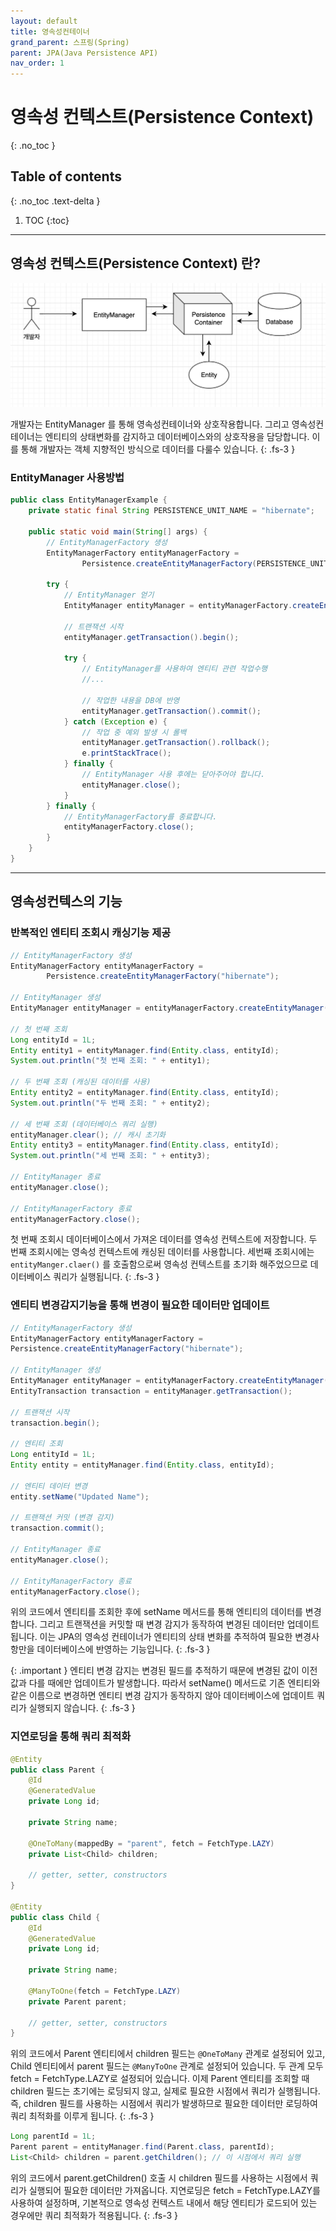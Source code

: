 ```yaml
---
layout: default
title: 영속성컨테이너
grand_parent: 스프링(Spring)
parent: JPA(Java Persistence API)
nav_order: 1
---
```


# 영속성 컨텍스트(Persistence Context)
{: .no_toc }

## Table of contents
{: .no_toc .text-delta }

1. TOC
   {:toc}

---

## 영속성 컨텍스트(Persistence Context) 란?
![jpa-persistenceContainer.png](..%2F..%2Fstatic%2Fjpa-persistenceContainer.png)

개발자는 EntityManager 를 통해 영속성컨테이너와 상호작용합니다.
그리고 영속성컨테이너는 엔티티의 상태변화를 감지하고 데이터베이스와의 상호작용을 담당합니다.
이를 통해 개발자는 객체 지향적인 방식으로 데이터를 다룰수 있습니다.
{: .fs-3 }



### EntityManager 사용방법
```java
public class EntityManagerExample {
    private static final String PERSISTENCE_UNIT_NAME = "hibernate";

    public static void main(String[] args) {
        // EntityManagerFactory 생성
        EntityManagerFactory entityManagerFactory =
                Persistence.createEntityManagerFactory(PERSISTENCE_UNIT_NAME);

        try {
            // EntityManager 얻기
            EntityManager entityManager = entityManagerFactory.createEntityManager();

            // 트랜잭션 시작
            entityManager.getTransaction().begin();

            try {
                // EntityManager를 사용하여 엔티티 관련 작업수행
                //...
               
                // 작업한 내용을 DB에 반영
                entityManager.getTransaction().commit();
            } catch (Exception e) {
                // 작업 중 예외 발생 시 롤백
                entityManager.getTransaction().rollback();
                e.printStackTrace();
            } finally {
                // EntityManager 사용 후에는 닫아주어야 합니다.
                entityManager.close();
            }
        } finally {
            // EntityManagerFactory를 종료합니다.
            entityManagerFactory.close();
        }
    }
}
```

---

## 영속성컨텍스의 기능

### 반복적인 엔티티 조회시 캐싱기능 제공
```java
// EntityManagerFactory 생성
EntityManagerFactory entityManagerFactory = 
        Persistence.createEntityManagerFactory("hibernate");

// EntityManager 생성
EntityManager entityManager = entityManagerFactory.createEntityManager();

// 첫 번째 조회
Long entityId = 1L;
Entity entity1 = entityManager.find(Entity.class, entityId);
System.out.println("첫 번째 조회: " + entity1);

// 두 번째 조회 (캐싱된 데이터를 사용)
Entity entity2 = entityManager.find(Entity.class, entityId);
System.out.println("두 번째 조회: " + entity2);

// 세 번째 조회 (데이터베이스 쿼리 실행)
entityManager.clear(); // 캐시 초기화
Entity entity3 = entityManager.find(Entity.class, entityId);
System.out.println("세 번째 조회: " + entity3);

// EntityManager 종료
entityManager.close();

// EntityManagerFactory 종료
entityManagerFactory.close();
```
첫 번째 조회시 데이터베이스에서 가져온 데이터를 영속성 컨텍스트에 저장합니다.
두 번째 조회시에는 영속성 컨텍스트에 캐싱된 데이터를 사용합니다.
세번째 조회시에는 `entityManger.claer()` 를 호출함으로써 영속성 컨텍스트를 초기화 해주었으므로 데이터베이스 쿼리가 실행됩니다.
{: .fs-3 }

### 엔티티 변경감지기능을 통해 변경이 필요한 데이터만 업데이트
``` java
// EntityManagerFactory 생성
EntityManagerFactory entityManagerFactory = 
Persistence.createEntityManagerFactory("hibernate");

// EntityManager 생성
EntityManager entityManager = entityManagerFactory.createEntityManager();
EntityTransaction transaction = entityManager.getTransaction();

// 트랜잭션 시작
transaction.begin();

// 엔티티 조회
Long entityId = 1L;
Entity entity = entityManager.find(Entity.class, entityId);

// 엔티티 데이터 변경
entity.setName("Updated Name");

// 트랜잭션 커밋 (변경 감지)
transaction.commit();

// EntityManager 종료
entityManager.close();

// EntityManagerFactory 종료
entityManagerFactory.close();
```
위의 코드에서 엔티티를 조회한 후에 setName 메서드를 통해 엔티티의 데이터를 변경합니다.
그리고 트랜잭션을 커밋할 때 변경 감지가 동작하여 변경된 데이터만 업데이트됩니다.
이는 JPA의 영속성 컨테이너가 엔티티의 상태 변화를 추적하여 필요한 변경사항만을 데이터베이스에 반영하는 기능입니다.
{: .fs-3 }

{: .important } 
엔티티 변경 감지는 변경된 필드를 추적하기 때문에 변경된 값이 이전 값과 다를 때에만 업데이트가 발생합니다.
따라서 setName() 메서드로 기존 엔티티와 같은 이름으로 변경하면 엔티티 변경 감지가 동작하지 않아 데이터베이스에 업데이트 쿼리가 실행되지 않습니다.
{: .fs-3 }



### 지연로딩을 통해 쿼리 최적화
```java
@Entity
public class Parent {
    @Id
    @GeneratedValue
    private Long id;

    private String name;

    @OneToMany(mappedBy = "parent", fetch = FetchType.LAZY)
    private List<Child> children;

    // getter, setter, constructors
}

@Entity
public class Child {
    @Id
    @GeneratedValue
    private Long id;

    private String name;

    @ManyToOne(fetch = FetchType.LAZY)
    private Parent parent;

    // getter, setter, constructors
}
```

위의 코드에서 Parent 엔티티에서 children 필드는 `@OneToMany` 관계로 설정되어 있고,
Child 엔티티에서 parent 필드는 `@ManyToOne` 관계로 설정되어 있습니다.
두 관계 모두 fetch = FetchType.LAZY로 설정되어 있습니다.
이제 Parent 엔티티를 조회할 때 children 필드는 초기에는 로딩되지 않고, 실제로 필요한 시점에서 쿼리가 실행됩니다.
즉, children 필드를 사용하는 시점에서 쿼리가 발생하므로 필요한 데이터만 로딩하여 쿼리 최적화를 이루게 됩니다.
{: .fs-3 }

```java
Long parentId = 1L;
Parent parent = entityManager.find(Parent.class, parentId);
List<Child> children = parent.getChildren(); // 이 시점에서 쿼리 실행
```
위의 코드에서 parent.getChildren() 호출 시 children 필드를 사용하는 시점에서 쿼리가 실행되어 필요한 데이터만 가져옵니다.
지연로딩은 fetch = FetchType.LAZY를 사용하여 설정하며,
기본적으로 영속성 컨텍스트 내에서 해당 엔티티가 로드되어 있는 경우에만 쿼리 최적화가 적용됩니다.
{: .fs-3 }







